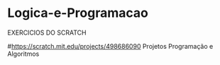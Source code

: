 # Logica-e-Programacao
EXERCICIOS  DO  SCRATCH

#https://scratch.mit.edu/projects/498686090
Projetos Programação e Algoritmos
